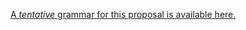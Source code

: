 [A *tentative* grammar for this proposal is available here.](https://tc39.github.io/proposal-type-annotations/grammar.html)
